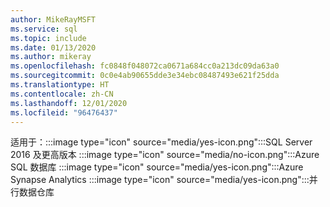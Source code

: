 ```yaml
---
author: MikeRayMSFT
ms.service: sql
ms.topic: include
ms.date: 01/13/2020
ms.author: mikeray
ms.openlocfilehash: fc0848f048072ca0671a684cc0a213dc09da63a0
ms.sourcegitcommit: 0c0e4ab90655dde3e34ebc08487493e621f25dda
ms.translationtype: HT
ms.contentlocale: zh-CN
ms.lasthandoff: 12/01/2020
ms.locfileid: "96476437"
---
```

<Token>适用于：:::image type="icon" source="media/yes-icon.png":::SQL Server 2016 及更高版本 :::image type="icon" source="media/no-icon.png":::Azure SQL 数据库 :::image type="icon" source="media/yes-icon.png":::Azure Synapse Analytics :::image type="icon" source="media/yes-icon.png":::并行数据仓库 </Token>

